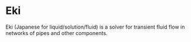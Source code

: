 # Eki
Eki (Japanese for liquid/solution/fluid) is a solver for transient fluid flow in networks of pipes and other components.  
